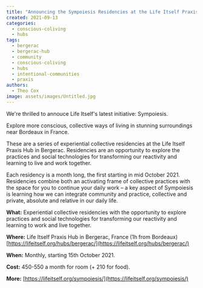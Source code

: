 ```yaml
---
title: "Announcing the Sympoiesis Residencies at the Life Itself Praxis Hub"
created: 2021-09-13
categories: 
  - conscious-coliving
  - hubs
tags: 
  - bergerac
  - bergerac-hub
  - community
  - conscious-coliving
  - hubs
  - intentional-communities
  - praxis
authors: 
  - Theo Cox
image: assets/images/Untitled.jpg
---
```


We're thrilled to annouce Life Itself's latest initiative: Sympoiesis.

Explore more conscious, collective ways of living in stunning surroundings near Bordeaux in France.

These are a series of experiential collective residencies at the Life Itself Praxis Hub in Bergerac. Residencies are an opportunity to explore the practices and social technologies for transforming our reactivity and learning to live and work together.

Each residency is a month long, the first starting in mid October 2021. Residencies combine both an activating frame of collective practices with the space for you to continue your daily work – a key aspect of Sympoiesis is learning how we can integrate community and practice, collective and private, absolute and relative in our daily life.

**What:** Experiential collective residencies with the opportunity to explore practices and social technologies for transforming our reactivity and learning to work and live together.

**Where:** Life Itself Praxis Hub in Bergerac, France (1h from Bordeaux) [https://lifeitself.org/hubs/bergerac/](https://lifeitself.org/hubs/bergerac/)

**When:** Monthly, starting 15th October 2021.

**Cost:** 450-550 a month for room (+ 210 for food).

**More:** [https://lifeitself.org/sympoiesis/](https://lifeitself.org/sympoiesis/)
